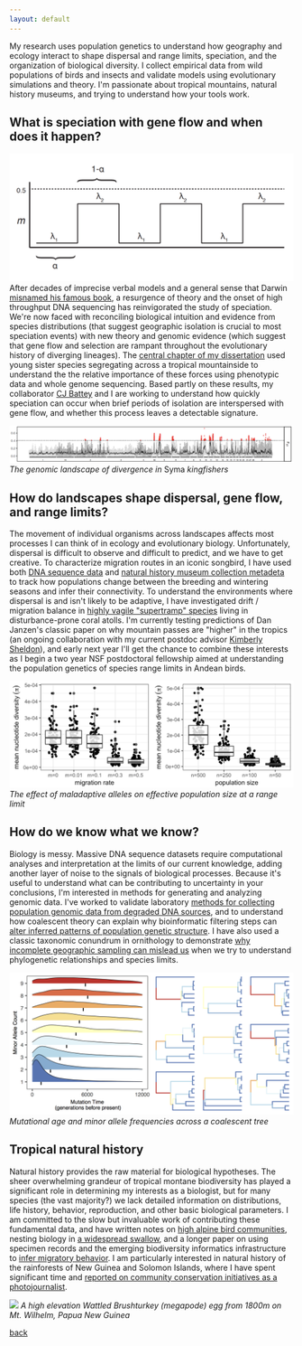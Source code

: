 ```yaml
---
layout: default
---
```


My research uses population genetics to understand how geography and ecology interact to shape dispersal and range limits, speciation, and the organization of biological diversity. I collect empirical data from wild populations of birds and insects and validate models using evolutionary simulations and theory. I'm passionate about tropical mountains, natural history museums, and trying to understand how your tools work.  

## What is speciation with gene flow and when does it happen?

![](/images/speciation_model.png)
After decades of imprecise verbal models and a general sense that Darwin [misnamed his famous book](https://doi.org/10.1098/rstb.2008.0081),
a resurgence of theory and the onset of high throughput DNA sequencing has reinvigorated the study of speciation. We're now faced with reconciling
biological intuition and evidence from species distributions (that suggest geographic isolation is crucial to most speciation events) with new theory
and genomic evidence (which suggest that gene flow and selection are rampant throughout the evolutionary history of diverging lineages). The [central chapter of my dissertation](https://doi.org/10.1101/589044) used young sister species segregating across a tropical mountainside to understand the the relative importance of these forces using phenotypic data and whole genome sequencing.
Based partly on these results, my collaborator [CJ Battey](http://cjbattey.com/) and I are working to understand how quickly speciation can occur when brief periods of isolation are interspersed with gene flow, and whether this process leaves a detectable signature.

![](/images/manhattan_new.png)
*The genomic landscape of divergence in* Syma *kingfishers*

## How do landscapes shape dispersal, gene flow, and range limits?

The movement of individual organisms across landscapes affects most processes I can think of in ecology and evolutionary biology. Unfortunately, dispersal is difficult to observe and difficult to predict, and we have to get creative. To characterize migration routes in an iconic songbird, I have used both [DNA sequence data](https://doi.org/10.1086/695439) and [natural history museum collection metadeta](https://doi.org/10.7717/peerj.1871) to track how populations change between the breeding and wintering seasons and infer their connectivity. To understand the environments where dispersal is and isn't likely to be adaptive, I have investigated drift / migration balance in [highly vagile "supertramp" species](https://doi.org/10.1016/j.ympev.2015.08.018) living in disturbance-prone coral atolls. I'm currently testing predictions of Dan Janzen's classic paper on why mountain passes are "higher" in the tropics (an ongoing collaboration with my current postdoc advisor [Kimberly Sheldon](http://www.biogeographyresearch.org/)), and early next year I'll get the chance to combine these interests as I begin a two year NSF postdoctoral fellowship aimed at understanding the population genetics of species range limits in Andean birds.

![](/images/range_limits.png)
*The effect of maladaptive alleles on effective population size at a range limit*

## How do we know what we know?  

Biology is messy. Massive DNA sequence datasets require computational analyses and interpretation at the limits of our current knowledge, adding another layer of noise to the signals of biological processes. Because it's useful to understand what can be contributing to uncertainty in your conclusions, I'm interested in methods for generating and analyzing genomic data. I've worked to validate laboratory [methods for collecting population genomic data from degraded DNA sources](https://doi.org/10.1002/ece3.3065),
and to understand how coalescent theory can explain why bioinformatic filtering steps can [alter inferred patterns of population genetic structure](https://doi.org/10.1111/1755-0998.12995). I have also used a classic taxonomic conundrum in ornithology to demonstrate [why incomplete geographic sampling can mislead us](https://doi.org/10.1093/sysbio/syz027) when we try to understand phylogenetic relationships and species limits.

![](/images/sfs_ridge.png)
*Mutational age and minor allele frequencies across a coalescent tree*

## Tropical natural history  

Natural history provides the raw material for biological hypotheses. The sheer overwhelming grandeur of tropical montane biodiversity has played a significant role in determining my interests as a biologist, but for many species (the vast majority?) we lack detailed information on distributions, life history, behavior, reproduction, and other basic biological parameters. I am committed to the slow but invaluable work of contributing these fundamental data, and have written notes on [high alpine bird communities](https://www.researchgate.net/publication/309534829_Notes_on_birds_and_logistics_from_the_south_side_of_Mount_Giluwe_SHP), nesting biology in [a widespread swallow](http://journals.sfu.ca/ornneo/index.php/ornneo/article/view/402), and a
longer paper on using specimen records and the emerging biodiversity informatics
infrastructure to [infer migratory behavior](https://doi.org/10.7717/peerj.1871). I am particularly interested in natural history of the rainforests of New Guinea and Solomon Islands, where I have spent significant time and
[reported on community conservation initiatives as a photojournalist](https://www.biographic.com/posts/sto/where-the-rainforest-meets-the-road).

![](/images/brushturkey.jpg)
*A high elevation Wattled Brushturkey (megapode) egg from 1800m on Mt. Wilhelm, Papua New Guinea*

[back](./)
